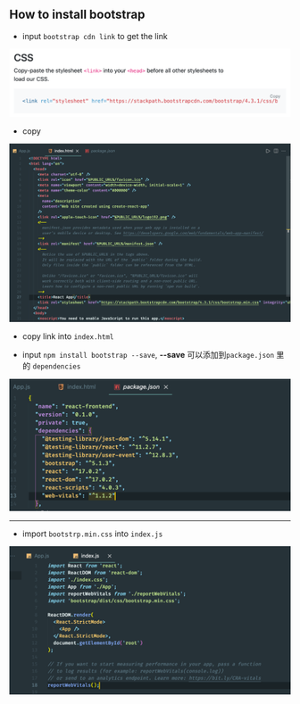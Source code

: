 ## How to install bootstrap 

- input `bootstrap cdn link` to get the link

![](img/2021-10-11-00-34-37.png)

- copy 

![](img/2021-10-11-00-35-15.png)

- copy link into `index.html`

- input `npm install bootstrap --save`, **--save** 可以添加到`package.json` 里的 `dependencies`

![](img/2021-10-11-00-36-50.png)

---

- import `bootstrp.min.css` into `index.js`

![](img/2021-10-11-00-39-20.png)